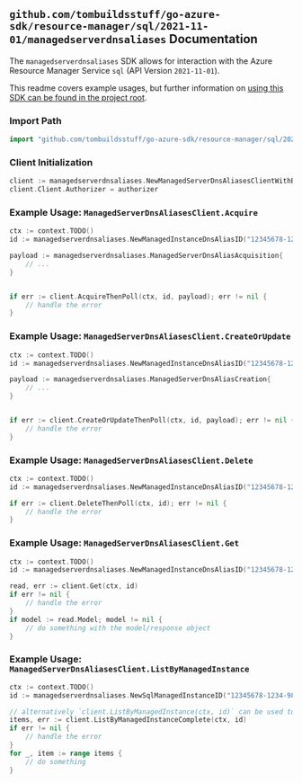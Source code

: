 
## `github.com/tombuildsstuff/go-azure-sdk/resource-manager/sql/2021-11-01/managedserverdnsaliases` Documentation

The `managedserverdnsaliases` SDK allows for interaction with the Azure Resource Manager Service `sql` (API Version `2021-11-01`).

This readme covers example usages, but further information on [using this SDK can be found in the project root](https://github.com/tombuildsstuff/go-azure-sdk/tree/main/docs).

### Import Path

```go
import "github.com/tombuildsstuff/go-azure-sdk/resource-manager/sql/2021-11-01/managedserverdnsaliases"
```


### Client Initialization

```go
client := managedserverdnsaliases.NewManagedServerDnsAliasesClientWithBaseURI("https://management.azure.com")
client.Client.Authorizer = authorizer
```


### Example Usage: `ManagedServerDnsAliasesClient.Acquire`

```go
ctx := context.TODO()
id := managedserverdnsaliases.NewManagedInstanceDnsAliasID("12345678-1234-9876-4563-123456789012", "example-resource-group", "managedInstanceValue", "dnsAliasValue")

payload := managedserverdnsaliases.ManagedServerDnsAliasAcquisition{
	// ...
}


if err := client.AcquireThenPoll(ctx, id, payload); err != nil {
	// handle the error
}
```


### Example Usage: `ManagedServerDnsAliasesClient.CreateOrUpdate`

```go
ctx := context.TODO()
id := managedserverdnsaliases.NewManagedInstanceDnsAliasID("12345678-1234-9876-4563-123456789012", "example-resource-group", "managedInstanceValue", "dnsAliasValue")

payload := managedserverdnsaliases.ManagedServerDnsAliasCreation{
	// ...
}


if err := client.CreateOrUpdateThenPoll(ctx, id, payload); err != nil {
	// handle the error
}
```


### Example Usage: `ManagedServerDnsAliasesClient.Delete`

```go
ctx := context.TODO()
id := managedserverdnsaliases.NewManagedInstanceDnsAliasID("12345678-1234-9876-4563-123456789012", "example-resource-group", "managedInstanceValue", "dnsAliasValue")

if err := client.DeleteThenPoll(ctx, id); err != nil {
	// handle the error
}
```


### Example Usage: `ManagedServerDnsAliasesClient.Get`

```go
ctx := context.TODO()
id := managedserverdnsaliases.NewManagedInstanceDnsAliasID("12345678-1234-9876-4563-123456789012", "example-resource-group", "managedInstanceValue", "dnsAliasValue")

read, err := client.Get(ctx, id)
if err != nil {
	// handle the error
}
if model := read.Model; model != nil {
	// do something with the model/response object
}
```


### Example Usage: `ManagedServerDnsAliasesClient.ListByManagedInstance`

```go
ctx := context.TODO()
id := managedserverdnsaliases.NewSqlManagedInstanceID("12345678-1234-9876-4563-123456789012", "example-resource-group", "managedInstanceValue")

// alternatively `client.ListByManagedInstance(ctx, id)` can be used to do batched pagination
items, err := client.ListByManagedInstanceComplete(ctx, id)
if err != nil {
	// handle the error
}
for _, item := range items {
	// do something
}
```
